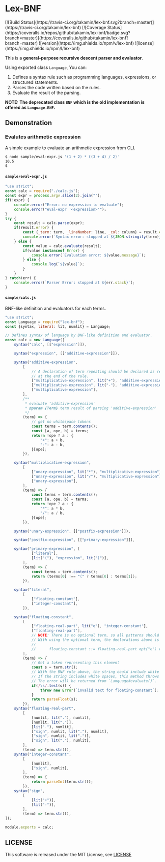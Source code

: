 Lex-BNF
=======

<span class="display:inline-block;">
[![Build Status](https://travis-ci.org/takamin/lex-bnf.svg?branch=master)](https://travis-ci.org/takamin/lex-bnf)
[![Coverage Status](https://coveralls.io/repos/github/takamin/lex-bnf/badge.svg?branch=master)](https://coveralls.io/github/takamin/lex-bnf?branch=master)
![version](https://img.shields.io/npm/v/lex-bnf)
![license](https://img.shields.io/npm/l/lex-bnf)
</span>

This is a **general-purpose recursive descent parser and evaluator**.

Using exported class `Language`, You can:

1. Defines a syntax rule such as programming languages, expressions, or structured statements.
1. Parses the code written based on the rules.
1. Evaluate the result of the parsing.

__NOTE: The deprecated class `BNF` which is the old implementation is offered as `Language.BNF`.__

Demonstration
-------------

### Evalutes arithmetic expression

A simple example to evaluate an arithmetic expression from CLI.

```bash
$ node sample/eval-expr.js '(1 + 2) * ((3 + 4) / 2)'
10.5
$
```

#### __`sample/eval-expr.js`__

```javascript
"use strict";
const calc = require("./calc.js");
const expr = process.argv.slice(2).join("");
if(!expr) {
    console.error("Error: no expression to evaluate");
    console.error("eval-expr '<expression>'");
}
try {
    const result = calc.parse(expr);
    if(result.error) {
        const {_term: term, _lineNumber: line, _col: column} = result.errorToken;
        console.error(`Syntax error: stopped at ${JSON.stringify(term)} (${line}, ${column})`);
    } else {
        const value = calc.evaluate(result);
        if(value instanceof Error) {
            console.error(`Evaluation error: ${value.message}`);
        } else {
            console.log(`${value}`);
        }
    }
} catch(err) {
    console.error(`Parser Error: stopped at ${err.stack}`);
}
```

#### __`sample/calc.js`__

BNF-like definition and evaluators for each terms.

```javascript
"use strict";
const Language = require("lex-bnf");
const {syntax, literal: lit, numlit} = Language;

// Defines syntax of language by BNF-like definition and evaluator.
const calc = new Language([
    syntax("calc", [["expression"]]),

    syntax("expression", [["additive-expression"]]),

    syntax("additive-expression",
        [
            // A declaration of term repeating should be declared as recursively and placed
            // at the end of the rule.
            ["multiplicative-expression", lit("+"), "additive-expression"],
            ["multiplicative-expression", lit("-"), "additive-expression"],
            ["multiplicative-expression"],
        ],
        /**
         * evaluate 'additive-expression'
         * @param {Term} term result of parsing 'additive-expression'
         */
        (term) => {
            // get no whitespace tokens
            const terms = term.contents();
            const [a, ope, b] = terms;
            return !ope ? a : {
                "+": a + b,
                "-": a - b,
            }[ope];
        }),

    syntax("multiplicative-expression",
        [
            ["unary-expression", lit("*"), "multiplicative-expression"],
            ["unary-expression", lit("/"), "multiplicative-expression"],
            ["unary-expression"],
        ],
        (term) => {
            const terms = term.contents();
            const [a, ope, b] = terms;
            return !ope ? a : {
                "*": a * b,
                "/": a / b,
            }[ope];
        }),

    syntax("unary-expression", [["postfix-expression"]]),

    syntax("postfix-expression", [["primary-expression"]]),

    syntax("primary-expression", [
            ["literal"],
            [lit("("), "expression", lit(")")],
        ],
        (term) => {
            const terms = term.contents();
            return (terms[0] !== "(" ? terms[0] : terms[1]);
        }),

    syntax("literal",
        [
            ["floating-constant"],
            ["integer-constant"],
        ]),

    syntax("floating-constant",
        [
            ["floating-real-part", lit("e"), "integer-constant"],
            ["floating-real-part"],
            // NOTE: There is no optional term, so all patterns should be declared.
            // With using the optional term, the declarations above is able to be replaced by:
            //
            //      floating-constant ::= floating-real-part opt("e") opt(integer-constant)
        ],
        (term) => {
            // Get a token representing this element
            const s = term.str();
            // With the BNF rule above, the string could include white spaces.
            // If the string includes white spaces, this method throws an error.
            // The error will be returned from `Language#evaluate()`.
            if(/\s/.test(s)) {
                throw new Error(`invalid text for floating-constant`);
            }
            return parseFloat(s);
        }),
    syntax("floating-real-part",
        [
            [numlit, lit("."), numlit],
            [numlit, lit(".")],
            [lit("."), numlit],
            ["sign", numlit, lit("."), numlit],
            ["sign", numlit, lit(".")],
            ["sign", lit("."), numlit],
        ],
        (term) => term.str()),
    syntax("integer-constant",
        [
            [numlit],
            ["sign", numlit],
        ],
        (term) => {
            return parseInt(term.str());
        }),
    syntax("sign",
        [
            [lit("+")],
            [lit("-")],
        ],
        (term) => term.str()),
]);

module.exports = calc;
```

LICENSE
-------

This software is released under the MIT License, see [LICENSE](LICENSE)

